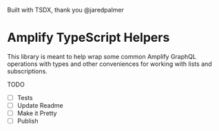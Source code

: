 Built with TSDX, thank you @jaredpalmer

# Amplify TypeScript Helpers

This library is meant to help wrap some common Amplify GraphQL operations with types and other conveniences for working with lists and subscriptions.

TODO

- [ ] Tests
- [ ] Update Readme
- [ ] Make it Pretty
- [ ] Publish
